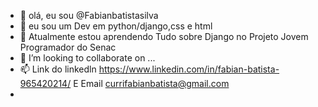 - 👋 olá, eu sou  @Fabianbatistasilva
- 👀 eu sou um Dev em python/django,css e html 
- 🌱 Atualmente estou aprendendo Tudo sobre Django no Projeto Jovem Programador do Senac
- 💞️ I’m looking to collaborate on ...
- 📫 Link do linkedln https://www.linkedin.com/in/fabian-batista-965420214/ E Email currifabianbatista@gmail.com
- 

<!---
Fabianbatistasilva/Fabianbatistasilva is a ✨ special ✨ repository because its `README.md` (this file) appears on your GitHub profile.
You can click the Preview link to take a look at your changes.
--->
